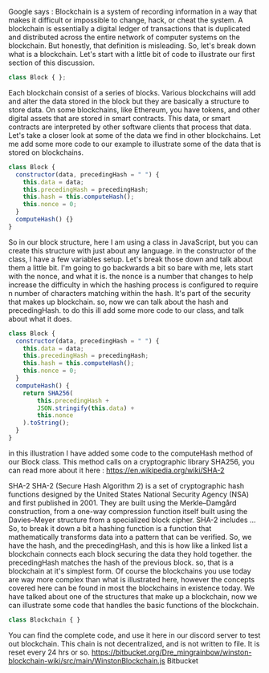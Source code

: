 
Google says :
Blockchain is a system of recording information in a way that makes it difficult or impossible to change, hack, or cheat the system. A blockchain is essentially a digital ledger of transactions that is duplicated and distributed across the entire network of computer systems on the blockchain.
 But honestly, that definition is misleading. So, let's break down what is a blockchain.
 Let's start with a little bit of code to illustrate our first section of this discussion.
```JavaScript
class Block { };
```

 Each blockchain consist of a series of blocks. Various blockchains will add and alter the data stored in the block but they are basically a structure to store data. 
 On some blockchains, like Ethereum, you have tokens, and other digital assets that are stored in smart contracts. This data, or smart contracts are interpreted by other software clients that process that data.
 Let's take a closer look at some of the data we find in other blockchains.
 Let me add some more code to our example to illustrate some of the data that is stored on blockchains.
 
```JavaScript
class Block {
  constructor(data, precedingHash = " ") {
    this.data = data;
    this.precedingHash = precedingHash;
    this.hash = this.computeHash();
    this.nonce = 0;
  }
  computeHash() {}
}
```


 So in our block structure, here I am using a class in JavaScript, but you can create this structure with just about any language.
 in the constructor of the class, I have a few variables setup. Let's break those down and talk about them a little bit.
 I'm going to go backwards a bit so bare with me, lets start with the nonce, and what it is.
 the nonce is a number that changes to help increase the difficulty in which the hashing process is configured to require n number of characters matching within the hash. It's part of the security that makes up blockchain.
 so, now we can talk about the hash and precedingHash.
 to do this ill add some more code to our class, and talk about what it does.

```JavaScript
class Block {
  constructor(data, precedingHash = " ") {
    this.data = data;
    this.precedingHash = precedingHash;
    this.hash = this.computeHash();
    this.nonce = 0;
  }
  computeHash() {
    return SHA256(      
        this.precedingHash +
        JSON.stringify(this.data) +
        this.nonce
    ).toString();
  }
}
```

in this illustration I have added some code to the computeHash method of our Block class.
This method calls on a cryptographic library SHA256, you can read more about it here :
https://en.wikipedia.org/wiki/SHA-2
 
SHA-2
SHA-2 (Secure Hash Algorithm 2) is a set of cryptographic hash functions designed by the United States National Security Agency (NSA) and first published in 2001. They are built using the Merkle–Damgård construction, from a one-way compression function itself built using the Davies–Meyer structure from a specialized block cipher.
SHA-2 includes ...
So, to break it down a bit a hashing function is a function that mathematically transforms data into a pattern that can be verified.
So, we have the hash, and the precedingHash, and this is how like a linked list a blockchain connects each block securing the data they hold together.
the precedingHash matches the hash of the previous block.
 so, that is a blockchain at it's simplest form. Of course the blockchains you use today are way more complex than what is illustrated here, however the concepts covered here can be found in most the blockchains in existence today. 
 We have talked about one of the structures that make up a blockchain, now we can illustrate some code that handles the basic functions of the blockchain.

```JavaScript
class Blockchain { }
```

You can find the complete code, and use it here in our discord server to test out blockchain. This chain is not decentralized, and is not written to file. It is reset every 24 hrs or so.
https://bitbucket.org/Dre_mingrainbow/winston-blockchain-wiki/src/main/WinstonBlockchain.js 
Bitbucket

